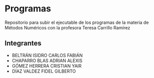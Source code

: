 # Programas
Repositorio para subir el ejecutable de los programas de la materia de Métodos Numéricos con la profesora Teresa Carrillo Ramírez

## Integrantes
- BELTRÁN ISIDRO CARLOS FABIÁN 
- CHAPARRO BLAS ADRIAN ALEXIS
- GÓMEZ HERRERA CRISTIAN YAIR
- DÍAZ VALDEZ FIDEL GILBERTO

